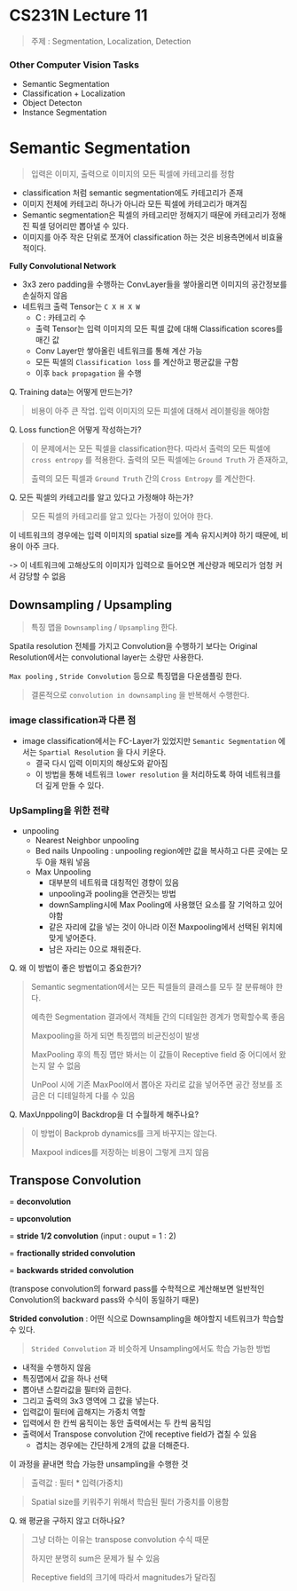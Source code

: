 # CS231N Lecture 11

> 주제 : Segmentation, Localization, Detection

### Other Computer Vision Tasks

- Semantic Segmentation 
- Classification + Localization
- Object Detecton
- Instance Segmentation

# Semantic Segmentation

> 입력은 이미지, 출력으로 이미지의 모든 픽셀에 카테고리를 정함

- classification 처럼 semantic segmentation에도 카테고리가 존재
- 이미지 전체에 카테고리 하나가 아니라 모든 픽셀에 카테고리가 매겨짐
- Semantic segmentation은 픽셀의 카테고리만 정해지기 때문에 카테고리가 정해진 픽셀 덩어리만 뽑아낼 수 있다.
- 이미지를 아주 작은 단위로 쪼개어 classification 하는 것은 비용측면에서 비효율적이다.

**Fully Convolutional Network**

- 3x3 zero padding을 수행하는 ConvLayer들을 쌓아올리면 이미지의 공간정보를  손실하지 않음
- 네트워크 출력 Tensor는 `C X H X W`
  - C :  카테고리 수
  - 출력 Tensor는 입력 이미지의 모든 픽셀 값에 대해 Classification scores를 매긴 값
  - Conv Layer만 쌓아올린 네트워크를 통해 계산 가능
  - 모든 픽셀의 `Classification loss` 를 계산하고 평균값을 구함
  - 이후 `back propagation` 을 수행



Q. Training data는 어떻게 만드는가?

> 비용이 아주 큰 작업. 입력 이미지의 모든 피셀에 대해서 레이블링을 해야함

Q. Loss function은 어떻게 작성하는가?

> 이 문제에서는 모든 픽셀을 classification한다. 따라서 출력의 모든 픽셀에 `cross entropy` 를 적용한다. 출력의 모든 픽셀에는 `Ground Truth` 가 존재하고, 
>
> 출력의 모든 픽셀과 `Ground Truth`  간의 `Cross Entropy` 를 계산한다.

Q. 모든 픽셀의 카테고리를 알고 있다고 가정해야 하는가?

> 모든 픽셀의 카테고리를 알고 있다는 가정이 있어야 한다.

 이 네트워크의 경우에는 입력 이미지의 spatial size를 계속 유지시켜야 하기 때문에, 비용이 아주 크다.

-> 이 네트워크에 고해상도의 이미지가 입력으로 들어오면 계산량과 메모리가 엄청 커서 감당할 수 없음



## Downsampling / Upsampling

> 특징 맵을 `Downsampling` / `Upsampling` 한다.

Spatila resolution 전체를 가지고 Convolution을 수행하기 보다는 Original Resolution에서는 convolutional layer는 소량만 사용한다.

`Max pooling` , `Stride Convolution` 등으로 특징맵을 다운샘플링 한다.

> 결론적으로 `convolution in downsampling`  을 반복해서 수행한다.

### image classification과 다른 점

- image classification에서는 FC-Layer가 있었지만 `Semantic Segmentation`  에서는 `Spartial Resolution` 을 다시 키운다.
  - 결국 다시 입력 이미지의 해상도와 같아짐
  - 이 방법을 통해 네트워크 `lower resolution`  을 처리하도록 하여 네트워크를 더 깊게 만들 수 있다.

### UpSampling을 위한 전략

- unpooling
  - Nearest Neighbor unpooling
  - Bed nails Unpooling : unpooling region에만 값을 복사하고 다른 곳에는 모두 0을 채워 넣음 
  - Max Unpooling
    - 대부분의 네트워킄 대칭적인 경향이 있음
    - unpooling과 pooling을 연관짓는 방법
    - downSampling시에 Max Pooling에 사용했던 요소를 잘 기억하고 있어야함
    - 같은 자리에 값을 넣는 것이 아니라 이전 Maxpooling에서 선택된 위치에 맞게 넣어준다.
    - 남은 자리는 0으로 채워준다.

Q. 왜 이 방법이 좋은 방법이고 중요한가?

> Semantic segmentation에서는 모든 픽셀들의 클래스를 모두 잘 분류해야 한다.
>
> 예측한 Segmentation 결과에서 객체들 간의 디테일한 경계가 명확할수록 좋음
>
> Maxpooling을 하게 되면 특징맵의 비균진성이 발생 
>
> MaxPooling 후의 특징 맵만 봐서는 이 값들이 Receptive field 중 어디에서 왔는지 알 수 없음
>
> UnPool 시에 기존 MaxPool에서 뽑아온 자리로 값을 넣어주면 공간 정보를 조금은 더 디테일하게 다룰 수 있음

Q. MaxUnppoling이 Backdrop을 더 수월하게 해주나요?

> 이 방법이 Backprob dynamics를 크게 바꾸지는 않는다.
>
> Maxpool indices를 저장하는 비용이 그렇게 크지 않음



## Transpose Convolution

= **deconvolution**

= **upconvolution**

= **stride 1/2 convolution** (input : ouput = 1 : 2)

= **fractionally strided convolution**

= **backwards strided convolution** 

(transpose convolution의 forward pass를 수학적으로 계산해보면 일반적인 Convolution의 backward pass와 수식이 동일하기 때문)





 **Strided convolution** : 어떤 식으로 Downsampling을 해야할지 네트워크가 학습할 수 있다. 

> `Strided Convolution` 과 비슷하게 Unsampling에서도 학습 가능한 방법

- 내적을 수행하지 않음
- 특징맵에서 값을 하나 선택
- 뽑아낸 스칼라값을 필터와 곱한다.
- 그리고 출력의 3x3 영역에 그 값을 넣는다.
- 입력값이 필터에 곱해지는 가중치 역할
- 입력에서 한 칸씩 움직이는 동안 출력에서는 두 칸씩 움직임
- 출력에서 Transpose convolution 간에 receptive field가 겹칠 수 있음
  - 겹치는 경우에는 간단하게 2개의 값을 더해준다.  

이 과정을 끝내면 학습 가능한 unsampling을 수행한 것

> 출력값 : 필터 * 입력(가중치)

> Spatial size를 키워주기 위해서 학습된 필터 가중치를 이용함



 Q. 왜 평균을 구하지 않고 더하나요?

> 그냥 더하는 이유는 transpose convolution 수식 때문 
>
> 하지만 분명히 sum은 문제가 될 수 있음
>
> Receptive field의 크기에 따라서 magnitudes가 달라짐

